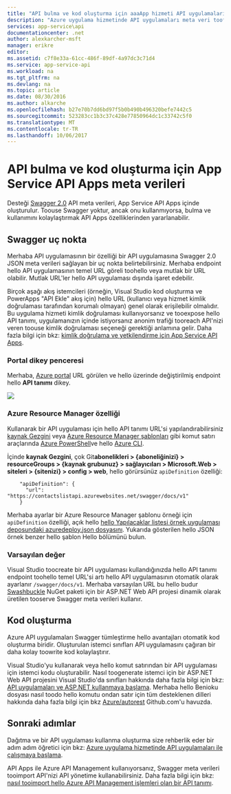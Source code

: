 ```yaml
---
title: "API bulma ve kod oluşturma için aaaApp hizmeti API uygulamaları meta verileri | Microsoft Docs"
description: "Azure uygulama hizmetinde API uygulamaları meta veri toofacilitate API bulma ve kod oluşturmanın nasıl kullandığı hakkında bilgi edinin."
services: app-service\api
documentationcenter: .net
author: alexkarcher-msft
manager: erikre
editor: 
ms.assetid: c7f8e33a-61cc-486f-89df-4a97dc3c71d4
ms.service: app-service-api
ms.workload: na
ms.tgt_pltfrm: na
ms.devlang: na
ms.topic: article
ms.date: 08/30/2016
ms.author: alkarche
ms.openlocfilehash: b27e70b7dd6bd97f5b0b490b496320befe7442c5
ms.sourcegitcommit: 523283cc1b3c37c428e77850964dc1c33742c5f0
ms.translationtype: MT
ms.contentlocale: tr-TR
ms.lasthandoff: 10/06/2017
---
```

# <a name="app-service-api-apps-metadata-for-api-discovery-and-code-generation"></a>API bulma ve kod oluşturma için App Service API Apps meta verileri
Desteği [Swagger 2.0](http://swagger.io/) API meta verileri, App Service API Apps içinde oluşturulur. Toouse Swagger yoktur, ancak onu kullanmıyorsa, bulma ve kullanımını kolaylaştırmak API Apps özelliklerinden yararlanabilir.   

## <a name="swagger-endpoint"></a>Swagger uç nokta
Merhaba API uygulamasının bir özelliği bir API uygulamasına Swagger 2.0 JSON meta verileri sağlayan bir uç nokta belirtebilirsiniz. Merhaba endpoint hello API uygulamasının temel URL göreli toohello veya mutlak bir URL olabilir. Mutlak URL'ler hello API uygulaması dışında işaret edebilir. 

Birçok aşağı akış istemcileri (örneğin, Visual Studio kod oluşturma ve PowerApps "API Ekle" akış için) hello URL (kullanıcı veya hizmet kimlik doğrulaması tarafından korumalı olmayan) genel olarak erişilebilir olmalıdır. Bu uygulama hizmeti kimlik doğrulaması kullanıyorsanız ve tooexpose hello API tanımı, uygulamanızın içinde istiyorsanız anonim trafiği tooreach API'nizi veren toouse kimlik doğrulaması seçeneği gerektiği anlamına gelir. Daha fazla bilgi için bkz: [kimlik doğrulama ve yetkilendirme için App Service API Apps](app-service-api-authentication.md).

### <a name="portal-blade"></a>Portal dikey penceresi
Merhaba, [Azure portal](https://portal.azure.com/) URL görülen ve hello üzerinde değiştirilmiş endpoint hello **API tanımı** dikey.

![](./media/app-service-api-metadata/apidefblade.png)

### <a name="azure-resource-manager-property"></a>Azure Resource Manager özelliği
Kullanarak bir API uygulaması için hello API tanımı URL'si yapılandırabilirsiniz [kaynak Gezgini](https://resources.azure.com/) veya [Azure Resource Manager şablonları](../azure-resource-manager/resource-group-authoring-templates.md) gibi komut satırı araçlarında [Azure PowerShell](/powershell/azureps-cmdlets-docs)ve hello [Azure CLI](../cli-install-nodejs.md). 

İçinde **kaynak Gezgini**, çok Git**abonelikleri > {aboneliğinizi} > resourceGroups > {kaynak grubunuz} > sağlayıcıları > Microsoft.Web > siteleri > {sitenizi} > config > web**, hello görürsünüz `apiDefinition` özelliği:

        "apiDefinition": {
          "url": "https://contactslistapi.azurewebsites.net/swagger/docs/v1"
        }

Merhaba ayarlar bir Azure Resource Manager şablonu örneği için `apiDefinition` özelliği, açık hello [hello Yapılacaklar listesi örnek uygulaması deposundaki azuredeploy.json dosyasını](https://github.com/azure-samples/app-service-api-dotnet-todo-list/blob/master/azuredeploy.json). Yukarıda gösterilen hello JSON örnek benzer hello şablon Hello bölümünü bulun.

### <a name="default-value"></a>Varsayılan değer
Visual Studio toocreate bir API uygulaması kullandığınızda hello API tanımı endpoint toohello temel URL'si artı hello API uygulamasının otomatik olarak ayarlanır `/swagger/docs/v1`. Merhaba varsayılan URL bu hello budur [Swashbuckle](https://www.nuget.org/packages/Swashbuckle) NuGet paketi için bir ASP.NET Web API projesi dinamik olarak üretilen tooserve Swagger meta verileri kullanır. 

## <a name="code-generation"></a>Kod oluşturma
Azure API uygulamaları Swagger tümleştirme hello avantajları otomatik kod oluşturma biridir. Oluşturulan istemci sınıfları API uygulamasını çağıran bir daha kolay toowrite kod kolaylaştırır.

Visual Studio'yu kullanarak veya hello komut satırından bir API uygulaması için istemci kodu oluşturabilir. Nasıl toogenerate istemci için bir ASP.NET Web API projesini Visual Studio'da sınıfları hakkında daha fazla bilgi için bkz: [API uygulamaları ve ASP.NET kullanmaya başlama](app-service-api-dotnet-get-started.md#codegen). Merhaba hello Benioku dosyası nasıl toodo hello komutu ondan satır için tüm desteklenen dilleri hakkında daha fazla bilgi için bkz [Azure/autorest](https://github.com/azure/autorest) Github.com'u havuzda.

## <a name="next-steps"></a>Sonraki adımlar
Dağıtma ve bir API uygulaması kullanma oluşturma size rehberlik eder bir adım adım öğretici için bkz: [Azure uygulama hizmetinde API uygulamaları ile çalışmaya başlama](app-service-api-dotnet-get-started.md).

API Apps ile Azure API Management kullanıyorsanız, Swagger meta verileri tooimport API'nizi API yönetime kullanabilirsiniz. Daha fazla bilgi için bkz: [nasıl tooimport hello Azure API Management işlemleri olan bir API tanımı](../api-management/api-management-howto-import-api.md). 

